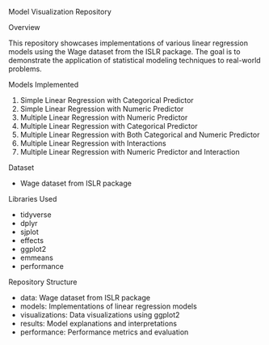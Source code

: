 Model Visualization Repository

Overview

This repository showcases implementations of various linear regression models using the Wage dataset from the ISLR package. The goal is to demonstrate the application of statistical modeling techniques to real-world problems.


Models Implemented

1. Simple Linear Regression with Categorical Predictor
2. Simple Linear Regression with Numeric Predictor
3. Multiple Linear Regression with Numeric Predictor
4. Multiple Linear Regression with Categorical Predictor
5. Multiple Linear Regression with Both Categorical and Numeric Predictor
6. Multiple Linear Regression with Interactions
7. Multiple Linear Regression with Numeric Predictor and Interaction


Dataset

- Wage dataset from ISLR package


Libraries Used

- tidyverse
- dplyr
- sjplot
- effects
- ggplot2
- emmeans
- performance


Repository Structure

- data: Wage dataset from ISLR package
- models: Implementations of linear regression models
- visualizations: Data visualizations using ggplot2
- results: Model explanations and interpretations
- performance: Performance metrics and evaluation
